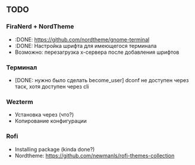 ## TODO

### FiraNerd + NordTheme
 * :DONE: https://github.com/nordtheme/gnome-terminal
 * :DONE: Настройка шрифта для имеющегося терминала
 * Возможно: перезагрузка x-сервера после добавления шрифтов
### Терминал
 * [DONE: нужно было сделать become\_user] dconf не доступен через таск, хотя доступен через cli

### Wezterm
 * Установка через (что?)
 * Копирование конфигурации

### Rofi
 * Installing package (kinda done?)
 * Nordtheme: https://github.com/newmanls/rofi-themes-collection
